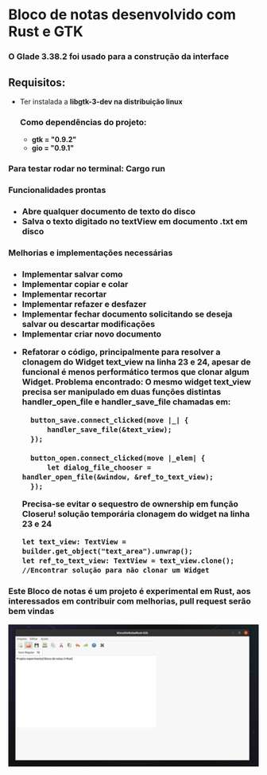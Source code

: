 <h1>Bloco de notas desenvolvido com Rust e GTK</h1>
<h3>O Glade 3.38.2 foi usado para a construção da interface</h3>

<h2>Requisitos:</h2>
<ul>
  <li>Ter instalada a <strong>libgtk-3-dev<strong> na distribuição linux</li>
  <h3>Como dependências do projeto:</h3>
  <ul>
    <li>gtk = "0.9.2"</li>
    <li>gio = "0.9.1"</li>
  </ul>
</ul>

<h3>Para testar rodar no terminal: <strong>Cargo run</strong></h3>

<h3>Funcionalidades prontas<h3>
<ul>
  <li>
    Abre qualquer documento de texto do disco
  </li>
  <li>
    Salva o texto digitado no textView em documento .txt em disco
  </li>
</ul>

<h3>Melhorias e implementações necessárias<h3>
<ul>
  <li>
    Implementar salvar como
  </li>
  <li>
    Implementar copiar e colar
  </li>
  <li>
    Implementar recortar
  </li>
  <li>
    Implementar refazer e desfazer
  </li>
  <li>
    Implementar fechar documento solicitando se deseja salvar ou descartar modificações
  </li>
  <li>
    Implementar criar novo documento
  </li>
</ul>

- Refatorar o código, principalmente para resolver a clonagem do Widget text_view na linha 23 e 24, apesar de funcional é menos performático termos que clonar algum Widget. Problema encontrado: O mesmo widget text_view precisa ser manipulado em duas funções distintas handler_open_file e handler_save_file chamadas em:

  ```
    button_save.connect_clicked(move |_| {
        handler_save_file(&text_view);
    });

    button_open.connect_clicked(move |_elem| {
        let dialog_file_chooser = handler_open_file(&window, &ref_to_text_view);
    });

  ```

  Precisa-se evitar o sequestro de ownership em função Closeru! solução temporária clonagem do widget na linha 23 e 24

  ```
  let text_view: TextView = builder.get_object("text_area").unwrap();
  let ref_to_text_view: TextView = text_view.clone(); //Encontrar solução para não clonar um Widget

  ```

<h3>Este Bloco de notas é um projeto é experimental em Rust, aos interessados em contribuir com melhorias, pull request serão bem vindas</h3>

![screen 1](/screenshot/screen2.png)
